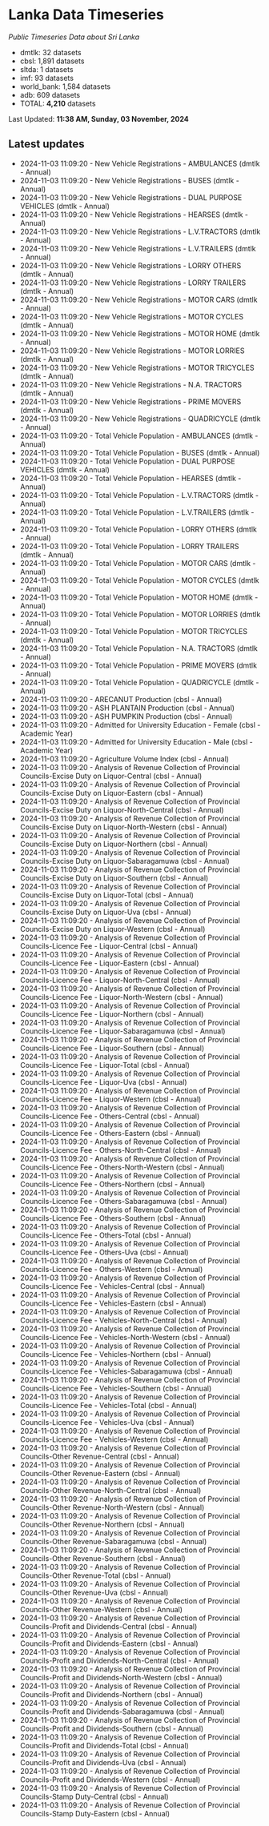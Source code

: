 # Lanka Data Timeseries
*Public Timeseries Data about Sri Lanka*

* dmtlk: 32 datasets
* cbsl: 1,891 datasets
* sltda: 1 datasets
* imf: 93 datasets
* world_bank: 1,584 datasets
* adb: 609 datasets
* TOTAL: **4,210** datasets

Last Updated: **11:38 AM, Sunday, 03 November, 2024**

## Latest updates

* 2024-11-03 11:09:20 - New Vehicle Registrations - AMBULANCES (dmtlk - Annual)
* 2024-11-03 11:09:20 - New Vehicle Registrations - BUSES (dmtlk - Annual)
* 2024-11-03 11:09:20 - New Vehicle Registrations - DUAL PURPOSE VEHICLES (dmtlk - Annual)
* 2024-11-03 11:09:20 - New Vehicle Registrations - HEARSES (dmtlk - Annual)
* 2024-11-03 11:09:20 - New Vehicle Registrations - L.V.TRACTORS (dmtlk - Annual)
* 2024-11-03 11:09:20 - New Vehicle Registrations - L.V.TRAILERS (dmtlk - Annual)
* 2024-11-03 11:09:20 - New Vehicle Registrations - LORRY OTHERS (dmtlk - Annual)
* 2024-11-03 11:09:20 - New Vehicle Registrations - LORRY TRAILERS (dmtlk - Annual)
* 2024-11-03 11:09:20 - New Vehicle Registrations - MOTOR CARS (dmtlk - Annual)
* 2024-11-03 11:09:20 - New Vehicle Registrations - MOTOR CYCLES (dmtlk - Annual)
* 2024-11-03 11:09:20 - New Vehicle Registrations - MOTOR HOME (dmtlk - Annual)
* 2024-11-03 11:09:20 - New Vehicle Registrations - MOTOR LORRIES (dmtlk - Annual)
* 2024-11-03 11:09:20 - New Vehicle Registrations - MOTOR TRICYCLES (dmtlk - Annual)
* 2024-11-03 11:09:20 - New Vehicle Registrations - N.A. TRACTORS (dmtlk - Annual)
* 2024-11-03 11:09:20 - New Vehicle Registrations - PRIME MOVERS (dmtlk - Annual)
* 2024-11-03 11:09:20 - New Vehicle Registrations - QUADRICYCLE (dmtlk - Annual)
* 2024-11-03 11:09:20 - Total Vehicle Population - AMBULANCES (dmtlk - Annual)
* 2024-11-03 11:09:20 - Total Vehicle Population - BUSES (dmtlk - Annual)
* 2024-11-03 11:09:20 - Total Vehicle Population - DUAL PURPOSE VEHICLES (dmtlk - Annual)
* 2024-11-03 11:09:20 - Total Vehicle Population - HEARSES (dmtlk - Annual)
* 2024-11-03 11:09:20 - Total Vehicle Population - L.V.TRACTORS (dmtlk - Annual)
* 2024-11-03 11:09:20 - Total Vehicle Population - L.V.TRAILERS (dmtlk - Annual)
* 2024-11-03 11:09:20 - Total Vehicle Population - LORRY OTHERS (dmtlk - Annual)
* 2024-11-03 11:09:20 - Total Vehicle Population - LORRY TRAILERS (dmtlk - Annual)
* 2024-11-03 11:09:20 - Total Vehicle Population - MOTOR CARS (dmtlk - Annual)
* 2024-11-03 11:09:20 - Total Vehicle Population - MOTOR CYCLES (dmtlk - Annual)
* 2024-11-03 11:09:20 - Total Vehicle Population - MOTOR HOME (dmtlk - Annual)
* 2024-11-03 11:09:20 - Total Vehicle Population - MOTOR LORRIES (dmtlk - Annual)
* 2024-11-03 11:09:20 - Total Vehicle Population - MOTOR TRICYCLES (dmtlk - Annual)
* 2024-11-03 11:09:20 - Total Vehicle Population - N.A. TRACTORS (dmtlk - Annual)
* 2024-11-03 11:09:20 - Total Vehicle Population - PRIME MOVERS (dmtlk - Annual)
* 2024-11-03 11:09:20 - Total Vehicle Population - QUADRICYCLE (dmtlk - Annual)
* 2024-11-03 11:09:20 - ARECANUT Production (cbsl - Annual)
* 2024-11-03 11:09:20 - ASH PLANTAIN Production (cbsl - Annual)
* 2024-11-03 11:09:20 - ASH PUMPKIN Production (cbsl - Annual)
* 2024-11-03 11:09:20 - Admitted for University Education - Female (cbsl - Academic Year)
* 2024-11-03 11:09:20 - Admitted for University Education - Male (cbsl - Academic Year)
* 2024-11-03 11:09:20 - Agriculture Volume Index (cbsl - Annual)
* 2024-11-03 11:09:20 - Analysis of Revenue Collection of Provincial Councils-Excise Duty on Liquor-Central (cbsl - Annual)
* 2024-11-03 11:09:20 - Analysis of Revenue Collection of Provincial Councils-Excise Duty on Liquor-Eastern (cbsl - Annual)
* 2024-11-03 11:09:20 - Analysis of Revenue Collection of Provincial Councils-Excise Duty on Liquor-North-Central (cbsl - Annual)
* 2024-11-03 11:09:20 - Analysis of Revenue Collection of Provincial Councils-Excise Duty on Liquor-North-Western (cbsl - Annual)
* 2024-11-03 11:09:20 - Analysis of Revenue Collection of Provincial Councils-Excise Duty on Liquor-Northern (cbsl - Annual)
* 2024-11-03 11:09:20 - Analysis of Revenue Collection of Provincial Councils-Excise Duty on Liquor-Sabaragamuwa (cbsl - Annual)
* 2024-11-03 11:09:20 - Analysis of Revenue Collection of Provincial Councils-Excise Duty on Liquor-Southern (cbsl - Annual)
* 2024-11-03 11:09:20 - Analysis of Revenue Collection of Provincial Councils-Excise Duty on Liquor-Total (cbsl - Annual)
* 2024-11-03 11:09:20 - Analysis of Revenue Collection of Provincial Councils-Excise Duty on Liquor-Uva (cbsl - Annual)
* 2024-11-03 11:09:20 - Analysis of Revenue Collection of Provincial Councils-Excise Duty on Liquor-Western (cbsl - Annual)
* 2024-11-03 11:09:20 - Analysis of Revenue Collection of Provincial Councils-Licence Fee - Liquor-Central (cbsl - Annual)
* 2024-11-03 11:09:20 - Analysis of Revenue Collection of Provincial Councils-Licence Fee - Liquor-Eastern (cbsl - Annual)
* 2024-11-03 11:09:20 - Analysis of Revenue Collection of Provincial Councils-Licence Fee - Liquor-North-Central (cbsl - Annual)
* 2024-11-03 11:09:20 - Analysis of Revenue Collection of Provincial Councils-Licence Fee - Liquor-North-Western (cbsl - Annual)
* 2024-11-03 11:09:20 - Analysis of Revenue Collection of Provincial Councils-Licence Fee - Liquor-Northern (cbsl - Annual)
* 2024-11-03 11:09:20 - Analysis of Revenue Collection of Provincial Councils-Licence Fee - Liquor-Sabaragamuwa (cbsl - Annual)
* 2024-11-03 11:09:20 - Analysis of Revenue Collection of Provincial Councils-Licence Fee - Liquor-Southern (cbsl - Annual)
* 2024-11-03 11:09:20 - Analysis of Revenue Collection of Provincial Councils-Licence Fee - Liquor-Total (cbsl - Annual)
* 2024-11-03 11:09:20 - Analysis of Revenue Collection of Provincial Councils-Licence Fee - Liquor-Uva (cbsl - Annual)
* 2024-11-03 11:09:20 - Analysis of Revenue Collection of Provincial Councils-Licence Fee - Liquor-Western (cbsl - Annual)
* 2024-11-03 11:09:20 - Analysis of Revenue Collection of Provincial Councils-Licence Fee - Others-Central (cbsl - Annual)
* 2024-11-03 11:09:20 - Analysis of Revenue Collection of Provincial Councils-Licence Fee - Others-Eastern (cbsl - Annual)
* 2024-11-03 11:09:20 - Analysis of Revenue Collection of Provincial Councils-Licence Fee - Others-North-Central (cbsl - Annual)
* 2024-11-03 11:09:20 - Analysis of Revenue Collection of Provincial Councils-Licence Fee - Others-North-Western (cbsl - Annual)
* 2024-11-03 11:09:20 - Analysis of Revenue Collection of Provincial Councils-Licence Fee - Others-Northern (cbsl - Annual)
* 2024-11-03 11:09:20 - Analysis of Revenue Collection of Provincial Councils-Licence Fee - Others-Sabaragamuwa (cbsl - Annual)
* 2024-11-03 11:09:20 - Analysis of Revenue Collection of Provincial Councils-Licence Fee - Others-Southern (cbsl - Annual)
* 2024-11-03 11:09:20 - Analysis of Revenue Collection of Provincial Councils-Licence Fee - Others-Total (cbsl - Annual)
* 2024-11-03 11:09:20 - Analysis of Revenue Collection of Provincial Councils-Licence Fee - Others-Uva (cbsl - Annual)
* 2024-11-03 11:09:20 - Analysis of Revenue Collection of Provincial Councils-Licence Fee - Others-Western (cbsl - Annual)
* 2024-11-03 11:09:20 - Analysis of Revenue Collection of Provincial Councils-Licence Fee - Vehicles-Central (cbsl - Annual)
* 2024-11-03 11:09:20 - Analysis of Revenue Collection of Provincial Councils-Licence Fee - Vehicles-Eastern (cbsl - Annual)
* 2024-11-03 11:09:20 - Analysis of Revenue Collection of Provincial Councils-Licence Fee - Vehicles-North-Central (cbsl - Annual)
* 2024-11-03 11:09:20 - Analysis of Revenue Collection of Provincial Councils-Licence Fee - Vehicles-North-Western (cbsl - Annual)
* 2024-11-03 11:09:20 - Analysis of Revenue Collection of Provincial Councils-Licence Fee - Vehicles-Northern (cbsl - Annual)
* 2024-11-03 11:09:20 - Analysis of Revenue Collection of Provincial Councils-Licence Fee - Vehicles-Sabaragamuwa (cbsl - Annual)
* 2024-11-03 11:09:20 - Analysis of Revenue Collection of Provincial Councils-Licence Fee - Vehicles-Southern (cbsl - Annual)
* 2024-11-03 11:09:20 - Analysis of Revenue Collection of Provincial Councils-Licence Fee - Vehicles-Total (cbsl - Annual)
* 2024-11-03 11:09:20 - Analysis of Revenue Collection of Provincial Councils-Licence Fee - Vehicles-Uva (cbsl - Annual)
* 2024-11-03 11:09:20 - Analysis of Revenue Collection of Provincial Councils-Licence Fee - Vehicles-Western (cbsl - Annual)
* 2024-11-03 11:09:20 - Analysis of Revenue Collection of Provincial Councils-Other Revenue-Central (cbsl - Annual)
* 2024-11-03 11:09:20 - Analysis of Revenue Collection of Provincial Councils-Other Revenue-Eastern (cbsl - Annual)
* 2024-11-03 11:09:20 - Analysis of Revenue Collection of Provincial Councils-Other Revenue-North-Central (cbsl - Annual)
* 2024-11-03 11:09:20 - Analysis of Revenue Collection of Provincial Councils-Other Revenue-North-Western (cbsl - Annual)
* 2024-11-03 11:09:20 - Analysis of Revenue Collection of Provincial Councils-Other Revenue-Northern (cbsl - Annual)
* 2024-11-03 11:09:20 - Analysis of Revenue Collection of Provincial Councils-Other Revenue-Sabaragamuwa (cbsl - Annual)
* 2024-11-03 11:09:20 - Analysis of Revenue Collection of Provincial Councils-Other Revenue-Southern (cbsl - Annual)
* 2024-11-03 11:09:20 - Analysis of Revenue Collection of Provincial Councils-Other Revenue-Total (cbsl - Annual)
* 2024-11-03 11:09:20 - Analysis of Revenue Collection of Provincial Councils-Other Revenue-Uva (cbsl - Annual)
* 2024-11-03 11:09:20 - Analysis of Revenue Collection of Provincial Councils-Other Revenue-Western (cbsl - Annual)
* 2024-11-03 11:09:20 - Analysis of Revenue Collection of Provincial Councils-Profit and Dividends-Central (cbsl - Annual)
* 2024-11-03 11:09:20 - Analysis of Revenue Collection of Provincial Councils-Profit and Dividends-Eastern (cbsl - Annual)
* 2024-11-03 11:09:20 - Analysis of Revenue Collection of Provincial Councils-Profit and Dividends-North-Central (cbsl - Annual)
* 2024-11-03 11:09:20 - Analysis of Revenue Collection of Provincial Councils-Profit and Dividends-North-Western (cbsl - Annual)
* 2024-11-03 11:09:20 - Analysis of Revenue Collection of Provincial Councils-Profit and Dividends-Northern (cbsl - Annual)
* 2024-11-03 11:09:20 - Analysis of Revenue Collection of Provincial Councils-Profit and Dividends-Sabaragamuwa (cbsl - Annual)
* 2024-11-03 11:09:20 - Analysis of Revenue Collection of Provincial Councils-Profit and Dividends-Southern (cbsl - Annual)
* 2024-11-03 11:09:20 - Analysis of Revenue Collection of Provincial Councils-Profit and Dividends-Total (cbsl - Annual)
* 2024-11-03 11:09:20 - Analysis of Revenue Collection of Provincial Councils-Profit and Dividends-Uva (cbsl - Annual)
* 2024-11-03 11:09:20 - Analysis of Revenue Collection of Provincial Councils-Profit and Dividends-Western (cbsl - Annual)
* 2024-11-03 11:09:20 - Analysis of Revenue Collection of Provincial Councils-Stamp Duty-Central (cbsl - Annual)
* 2024-11-03 11:09:20 - Analysis of Revenue Collection of Provincial Councils-Stamp Duty-Eastern (cbsl - Annual)